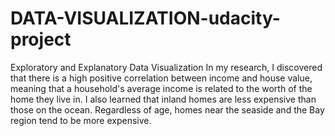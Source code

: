 # DATA-VISUALIZATION-udacity-project
Exploratory and Explanatory Data Visualization
In my research, I discovered that there is a high positive correlation between income and house value, meaning that a household's average income is related to the worth of the home they live in. I also learned that inland homes are less expensive than those on the ocean. Regardless of age, homes near the seaside and the Bay region tend to be more expensive.
